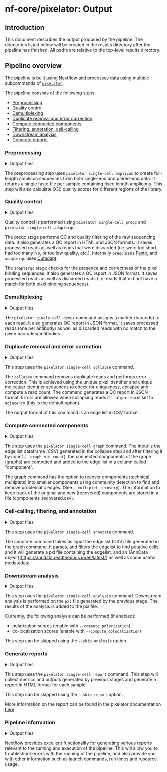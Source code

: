 # nf-core/pixelator: Output

## Introduction

This document describes the output produced by the pipeline.
The directories listed below will be created in the results directory after the pipeline has finished. All paths are relative to the top-level results directory.

## Pipeline overview

The pipeline is built using [Nextflow](https://www.nextflow.io/) and processes data using multiple subcommands
of [`pixelator`](https://github.com/PixelgenTechnologies/pixelator).

The pipeline consists of the following steps:

- [Preprocessing](#Preprocessing)
- [Quality control](#quality-control)
- [Demultiplexing](#demultiplexing)
- [Duplicate removal and error correction](#duplicate-removal-and-error-correction)
- [Compute connected components](#compute-connected-components)
- [Filtering, annotation, cell-calling](#cell-calling-filtering-and-annotation)
- [Downstream analysis](#downstream-analysis)
- [Generate reports](#generate-reports)

### Preprocessing

<details markdown="1">
<summary>Output files</summary>

- `pixelator`

  - `amplicon`

    - `<sample-id>.merged.fastq.gz`:
      Combine R1 and R2 reads into full amplicon reads and calculate Q30 scores for the amplicon regions.
    - `<sample-id>.report.json`: Q30 metrics of the amplicon.
    - `<sample-id>.meta.json`: Command invocation metadata.

  - `logs`
    - `<sample-id>.pixelator-amplicon.log`: pixelator log output.

</details>

The preprocessing step uses `pixelator single-cell amplicon` to create full-length amplicon sequences from both single-end and paired-end data.
It returns a single fastq file per sample containing fixed length amplicons.
This step will also calculate Q30 quality scores for different regions of the library.

### Quality control

<details markdown="1">
<summary>Output files</summary>

- `pixelator`

  - `preqc`
    - `<sample-id>.processed.fastq.gz`: Processed reads.
    - `<sample-id>.failed.fastq.gz`: Discarded reads.
    - `<sample-id>.report.json`: Fastp json report.
    - `<sample-id>.meta.json`: Command invocation metadata.
  - `adapterqc`

    - `<sample-id>.processed.fastq.gz`: Processed reads.
    - `<sample-id>.failed.fastq.gz`: Discarded reads.
    - `<sample-id>.report.json`: Cutadapt json report.
    - `<sample-id>.meta.json`: Command invocation metadata.

  - `logs`
    - `<sample-id>.pixelator-preqc.log`: pixelator log output.

</details>

Quality control is performed using `pixelator single-cell preqc` and `pixelator single-cell adapterqc`.

The preqc stage performs QC and quality filtering of the raw sequencing data.
It also generates a QC report in HTML and JSON formats. It saves processed reads as well as reads that were
discarded (i.e. were too short, had too many Ns, or too low quality, etc.). Internally `preqc`
uses [Fastp](https://github.com/OpenGene/fastp), and `adapterqc`
uses [Cutadapt](https://cutadapt.readthedocs.io/en/stable/).

The `adapterqc` stage checks for the presence and correctness of the pixel binding sequences. It also generates a QC report in JSON format. It saves processed reads as well as discarded reads (i.e. reads that did not have a match for both pixel binding sequences).

### Demultiplexing

<details markdown="1">
<summary>Output files</summary>

- `pixelator`

  - `demux`

    - `<sample-id>.processed-<antibody_name>.fastq.gz`: Reads demultiplexed per antibody.
    - `<sample-id>.failed.fastq.gz`: Discarded reads that do not match an antibody barcode.
    - `<sample-id>.report.json`: Cutadapt json report.
    - `<sample-id>.meta.json`: Command invocation metadata.

  - `logs`
    - `<sample-id>.pixelator-demultiplex.log`: pixelator log output.

</details>

The `pixelator single-cell demux` command assigns a marker (barcode) to each read. It also generates QC report in
JSON format. It saves processed reads (one per antibody) as well as discarded reads with no match to the
given barcodes/antibodies.

### Duplicate removal and error correction

<details markdown="1">
<summary>Output files</summary>

- `pixelator`

  - `collapse`

    - `<sample-id>.collapsed.csv.gz`: Edgelist of the graph.
    - `<sample-id>.report.json`: Statistics for the collapse step.
    - `<sample-id>.meta.json`: Command invocation metadata.

  - `logs`
    - `<sample-id>.pixelator-collapse.log`: pixelator log output.

</details>

This step uses the `pixelator single-cell collapse` command.

The `collapse` command removes duplicate reads and performs error correction.
This is achieved using the unique pixel identifier and unique molecular identifier sequences to check for
uniqueness, collapse and compute a read count. The command generates a QC report in JSON format.
Errors are allowed when collapsing reads if `--algorithm` is set to `adjacency` (this is the default option).

The output format of this command is an edge list in CSV format.

### Compute connected components

<details markdown="1">
<summary>Output files</summary>

- `pixelator`

  - `graph`

    - `<sample-id>.edgelist.csv.gz`:
      Edge list dataframe (CSV) after recovering technical multiplets.
    - `<sample-id>.raw_edgelist.csv.gz`:
      Raw edge list dataframe in csv format before recovering technical multiplets.
    - `<sample-id>.components_recovered.csv`:
      List of new components recovered (when using `--multiple-recovery`)
    - `<sample-id>.meta.json`: Command invocation metadata.
    - `<sample-id>.report.json`: Metrics with useful information about the clustering.
    - `*.meta.json`: Command invocation metadata.

  - `logs`
    - `<sample-id>.pixelator-cluster.log`: pixelator log output.

</details>

This step uses the `pixelator single-cell graph` command.
The input is the edge list dataframe (CSV) generated in the collapse step and after filtering it
by count (`--graph_min_count`), the connected components of the graph (graphs) are computed and
added to the edge list in a column called "component".

The graph command has the option to recover components (technical multiplets) into smaller
components using community detection to find and remove problematic edges.
(See `--multiplet_recovery`). The information to keep track of the original and
new (recovered) components are stored in a file (components_recovered.csv).

### Cell-calling, filtering, and annotation

<details markdown="1">
<summary>Output files</summary>

- `pixelator`

  - `annotate`
    - `<sample-id>.dataset.pxl`
    - `<sample-id>.meta.json`: Command invocation metadata.
    - `<sample-id>.rank_vs_size.png`
    - `<sample-id>.raw_components_metrics.csv`
    - `<sample-id>.report.json`: Statistics for the analysis step.
    - `<sample-id>.umap.png`
  - `logs`
    - `<sample-id>.pixelator-annotate.log`: pixelator log output.
    </details>

This step uses the `pixelator single-cell annotate` command.

The annotate command takes as input the edge list (CSV) file generated in the graph command. It parses, and filters the
edgelist to find putative cells, and it will generate a pxl file containing the edgelist, and an
(AnnData object)[https://anndata.readthedocs.io/en/latest/] as well as some useful medatadata.

### Downstream analysis

<details markdown="1">
<summary>Output files</summary>

- `pixelator`

  - `analysis`

    - `<sample-id>.dataset.pxl`: PXL file with the analysis results added to it.
    - `<sample-id>.meta.json`: Command invocation metadata.
    - `<sample-id>.report.json`: Statistics for the analysis step.

  - `logs`
    - `<sample-id>.pixelator-analysis.log`: pixelator log output.

</details>

This step uses the `pixelator single-cell analysis` command.
Downstream analysis is performed on the `pxl` file generated by the previous stage.
The results of the analysis is added to the pxl file.

Currently, the following analysis can be performed (if enabled):

- polarization scores (enable with `--compute_polarization`)
- co-localization scores (enable with `--compute_colocalization`)

This step can be skipped using the `--skip_analysis` option.

### Generate reports

<details markdown="1">
<summary>Output files</summary>

- `pixelator`
  - `report`
    - `<sample-id>_report.html`: Pixelator summary report.
  - `logs`
    - `<sample-id>.pixelator-report.log`: Pixelator log output.

</details>

This step uses the `pixelator single-cell report` command.
This step will collect metrics and outputs generated by previous stages
and generate a report in HTML format for each sample.

This step can be skipped using the `--skip_report` option.

More information on the report can be found in the pixelator documentation [here](https://software.pixelgen.com/pixelator/outputs/web-report/)

### Pipeline information

<details markdown="1">
<summary>Output files</summary>

- `pipeline_info/`
  - Reports generated by Nextflow: `execution_report.html`, `execution_timeline.html`, `execution_trace.txt` and `pipeline_dag.dot`/`pipeline_dag.svg`.
  - Reports generated by the pipeline: `pipeline_report.html`, `pipeline_report.txt` and `software_versions.yml`. The `pipeline_report*` files will only be present if the `--email` / `--email_on_fail` parameter's are used when running the pipeline.
  - Reformatted samplesheet files used as input to the pipeline: `samplesheet.valid.csv`.
  - Metadata file with software versions, environment information and pipeline configuration for debugging: `metadata.json`
  - Parameters used by the pipeline run: `params.json`.

</details>

[Nextflow](https://www.nextflow.io/docs/latest/tracing.html) provides excellent functionality for generating various reports relevant to the running and execution of the pipeline. This will allow you to troubleshoot errors with the running of the pipeline, and also provide you with other information such as launch commands, run times and resource usage.
